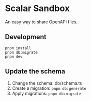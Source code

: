 # Scalar Sandbox

An easy way to share OpenAPI files.

## Development

```
pnpm install
pnpm db:migrate
pnpm dev
```

## Update the schema

1. Change the schema: db/schema.ts
2. Create a migration: `pnpm db:generate`
3. Apply migrations: `pnpm db:migrate`
